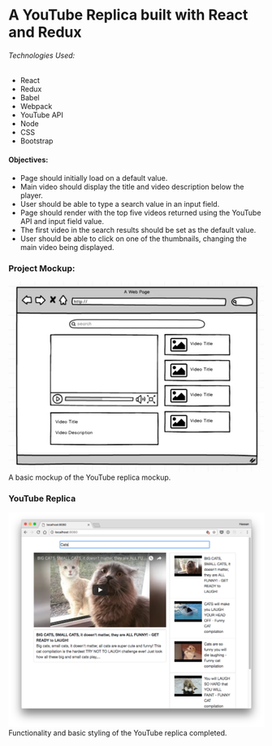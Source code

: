 # A YouTube Replica built with React and Redux

###### Technologies Used:
* React
* Redux
* Babel
* Webpack
* YouTube API
* Node
* CSS
* Bootstrap

####  Objectives:
- Page should initially load on a default value.
- Main video should display the title and video description below the player.
- User should be able to type a search value in an input field.
- Page should render with the top five videos returned using the YouTube API and input field value.
- The first video in the search results should be set as the default value.
- User should be able to click on one of the thumbnails, changing the main video being displayed.

### Project Mockup:
![project-mockup](youtube-component-structure.png)
A basic mockup of the YouTube replica mockup. 

### YouTube Replica
![project-completed](youtube-mockup-completed.png)
Functionality and basic styling of the YouTube replica completed.